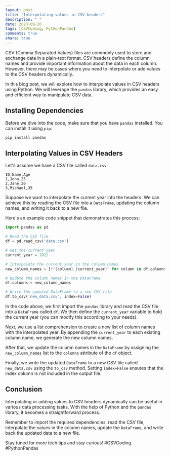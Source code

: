 ```yaml
---
layout: post
title: "Interpolating values in CSV headers"
description: " "
date: 2023-09-26
tags: [CSVCoding, PythonPandas]
comments: true
share: true
---
```


CSV (Comma Separated Values) files are commonly used to store and exchange data in a plain-text format. CSV headers define the column names and provide important information about the data in each column. However, there may be cases where you need to interpolate or add values to the CSV headers dynamically.

In this blog post, we will explore how to interpolate values in CSV headers using Python. We will leverage the `pandas` library, which provides an easy and efficient way to manipulate CSV data.

## Installing Dependencies

Before we dive into the code, make sure that you have `pandas` installed. You can install it using `pip`:

```python
pip install pandas
```

## Interpolating Values in CSV Headers

Let's assume we have a CSV file called `data.csv`:

```csv
ID,Name,Age
1,John,25
2,Jane,30
3,Michael,35
```

Suppose we want to interpolate the current year into the headers. We can achieve this by reading the CSV file into a `DataFrame`, updating the column names, and writing it back to a new file.

Here's an example code snippet that demonstrates this process:

```python
import pandas as pd

# Read the CSV file
df = pd.read_csv('data.csv')

# Get the current year
current_year = 2022

# Interpolate the current year in the column names
new_column_names = [f"{column}_{current_year}" for column in df.columns]

# Update the column names in the DataFrame
df.columns = new_column_names

# Write the updated DataFrame to a new CSV file
df.to_csv('new_data.csv', index=False)
```

In the code above, we first import the `pandas` library and read the CSV file into a `DataFrame` called `df`. We then define the `current_year` variable to hold the current year (you can modify this according to your needs).

Next, we use a list comprehension to create a new list of column names with the interpolated year. By appending the `current_year` to each existing column name, we generate the new column names.

After that, we update the column names in the `DataFrame` by assigning the `new_column_names` list to the `columns` attribute of the `df` object.

Finally, we write the updated `DataFrame` to a new CSV file called `new_data.csv` using the `to_csv` method. Setting `index=False` ensures that the index column is not included in the output file.

## Conclusion

Interpolating or adding values to CSV headers dynamically can be useful in various data processing tasks. With the help of Python and the `pandas` library, it becomes a straightforward process.

Remember to import the required dependencies, read the CSV file, interpolate the values in the column names, update the `DataFrame`, and write back the updated data to a new file.

Stay tuned for more tech tips and stay curious! #CSVCoding #PythonPandas